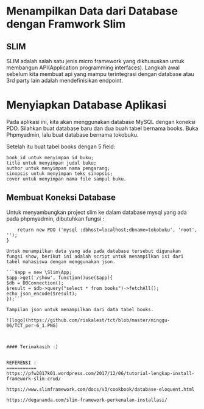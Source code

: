 Menampilkan Data dari Database dengan Framwork Slim
===================================================

## SLIM

SLIM adalah salah satu jenis micro framework yang dikhususkan untuk membangun API(Application programming interfaces). Langkah awal sebelum kita membuat api yang mampu terintegrasi dengan database atau 3rd party lain adalah mendefinisikan endpoint.

#  **Menyiapkan Database Aplikasi**

Pada aplikasi ini, kita akan menggunakan database MySQL dengan koneksi PDO. Silahkan buat database baru dan dua buah tabel bernama books.
Buka Phpmyadmin, lalu buat database bernama tokobuku. 

Setelah itu buat tabel books dengan 5 field:

    book_id untuk menyimpan id buku;
    title untuk menyimpan judul buku;
    author untuk menyimpan nama pengarang;
    sinopsis untuk menyimpan teks sinopsis;
    cover untuk menyimpan nama file sampul buku.

## **Membuat Koneksi Database**

Untuk menyambungkan project slim ke dalam database mysql yang ada pada phpmyadmin, dibutuhkan fungsi :

```function DBConnection(){
	return new PDO ('mysql :dbhost=localhost;dbname=tokobuku', 'root', '');
}

Untuk menampilkan data yang ada pada database tersebut digunakan fungsi show, berikut ini adalah script untuk menampilkan isi dari tabel mahasiswa dengan menggunakan json.

```$app = new \Slim\App;
$app->get('/show', function()use($app){
$db = DBConnection();
$result = $db->query("select * from books")->fetchAll();
echo json_encode($result);
});```

Tampilan json untuk menampilkan dari data tabel books.

![logo](https://github.com/riskalest/tct/blob/master/minggu-06/TCT_per-6_1.PNG)



#### Terimakasih :)


REFERENSI :
===========
https://pfw2017k01.wordpress.com/2017/12/06/tutorial-lengkap-install-framework-slim-crud/

https://www.slimframework.com/docs/v3/cookbook/database-eloquent.html

https://degananda.com/slim-framework-perkenalan-installasi/